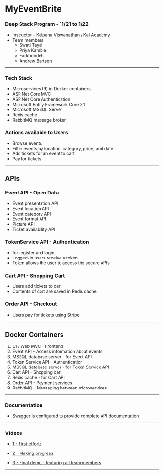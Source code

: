 # MyEventBrite

### Deep Stack Program - 11/21 to 1/22
- Instructor - Kalpana Viswanathan / Kal Academy
- Team members
  - Swati Tayal
  - Priya Kamble
  - Farkhondeh
  - Andrew Bartson
---

### Tech Stack
- Microservices (9) in Docker containers
- ASP.Net Core MVC
- ASP.Net Core Authentication
- Microsoft Entity Framework Core 3.1 
- Microsoft MSSQL Server
- Redis cache
- RabbitMQ message broker

### Actions available to Users
  - Browse events
  - Filter events by location, category, price, and date
  - Add tickets for an event to cart
  - Pay for tickets
---
## APIs

### Event API - Open Data
  - Event presentation API
  - Event location API
  - Event category API
  - Event format API
  - Picture API
  - Ticket availability API

### TokenService API - Authentication
  - for register and login
  - Logged-in users receive a token
  - Token allows the user to access the secure APIs

### Cart API - Shopping Cart
- Users add tickets to cart
- Contents of cart are saved in Redis cache

### Order API - Checkout
- Users pay for tickets using Stripe

---

## Docker Containers
1) UI / Web MVC - Frontend
5) Event API - Access information about events
2) MSSQL database server - for Event API
3) Token Service API - Authentication
2) MSSQL database server - for Token Service API
6) Cart API - Shopping cart
7) Redis cache - for Cart API
7) Order API - Payment services
4) RabbitMQ - Messaging between microservices

---
  
### Documentation
- Swagger is configured to provide complete API documentation
---

### Videos
- [1 - First efforts](https://youtu.be/6cUGzwwzMZ0) 

- [2 - Making progress](https://youtu.be/YwbV9ZY5AGs) 

- [3 - Final demo - featuring all team members](https://youtu.be/nzRd_yhs6-s)

---

